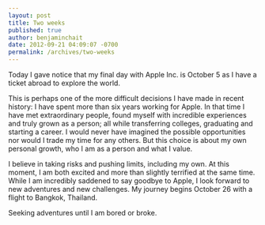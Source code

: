 ```yaml
---
layout: post
title: Two weeks
published: true
author: benjaminchait
date: 2012-09-21 04:09:07 -0700
permalink: /archives/two-weeks
---
```

Today I gave notice that my final day with Apple Inc. is October 5 as I have a ticket abroad to explore the world.

This is perhaps one of the more difficult decisions I have made in recent history: I have spent more than six years working for Apple. In that time I have met extraordinary people, found myself with incredible experiences and truly grown as a person; all while transferring colleges, graduating and starting a career. I would never have imagined the possible opportunities nor would I trade my time for any others. But this choice is about my own personal growth, who I am as a person and what I value.

I believe in taking risks and pushing limits, including my own. At this moment, I am both excited and more than slightly terrified at the same time. While I am incredibly saddened to say goodbye to Apple, I look forward to new adventures and new challenges. My journey begins October 26 with a flight to Bangkok, Thailand.

Seeking adventures until I am bored or broke.